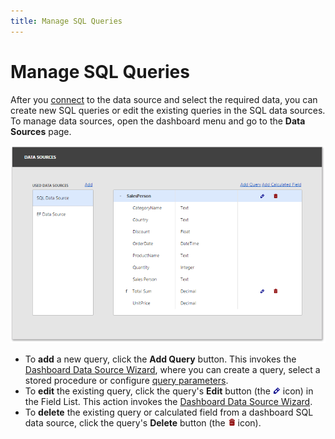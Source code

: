 ```yaml
---
title: Manage SQL Queries
---
```

# Manage SQL Queries
After you [connect](../connect-to-an-existing-data-source.md) to the data source and select the required data, you can create new SQL queries or edit the existing queries in the SQL data sources. To manage data sources, open the dashboard menu and go to the **Data Sources** page.

![wdd-data-sources-page](../../../../images/img124589.png)
* To **add** a new query, click the **Add Query** button. This invokes the [Dashboard Data Source Wizard](dashboard-data-source-wizard.md), where you can create a query, select a stored procedure or configure [query parameters](pass-query-parameters.md).
* To **edit** the existing query, click the query's **Edit** button (the ![wdd-icon-edit-query](../../../../images/img125497.png) icon) in the Field List. This action invokes the [Dashboard Data Source Wizard](dashboard-data-source-wizard.md).
* To **delete** the existing query or calculated field from a dashboard SQL data source, click the query's **Delete** button (the ![wdd-icon-delete-query](../../../../images/img125498.png) icon).